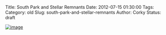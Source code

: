 Title: South Park and Stellar Remnants
Date: 2012-07-15 01:30:00
Tags: 
Category: old
Slug: south-park-and-stellar-remnants
Author: Corky
Status: draft

[![image](http://1.bp.blogspot.com/-6KgNVunEs_Y/UADsqCef25I/AAAAAAAAAY0/7GBs_bE0ky8/s320/hertzsprung_cartman.jpg)](http://1.bp.blogspot.com/-6KgNVunEs_Y/UADsqCef25I/AAAAAAAAAY0/7GBs_bE0ky8/s1600/hertzsprung_cartman.jpg)
